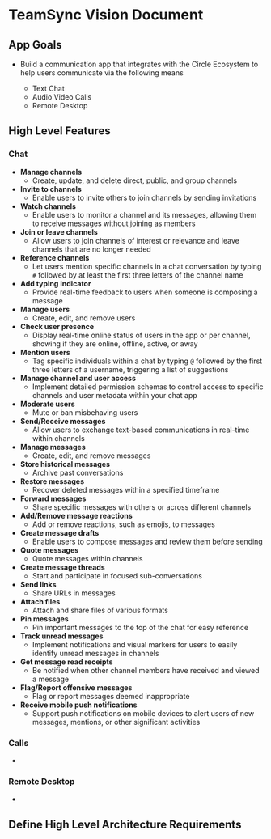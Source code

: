 # TeamSync Vision Document

## App Goals 

- Build a communication app that integrates with the Circle Ecosystem to help users communicate via the following means

  - Text Chat 
  - Audio Video Calls 
  - Remote Desktop 

## High Level Features
### Chat
*   **Manage channels**
    *   Create, update, and delete direct, public, and group channels
*   **Invite to channels**
    *   Enable users to invite others to join channels by sending invitations
*   **Watch channels**
    *   Enable users to monitor a channel and its messages, allowing them to receive messages without joining as members
*   **Join or leave channels**
    *   Allow users to join channels of interest or relevance and leave channels that are no longer needed
*   **Reference channels**
    *   Let users mention specific channels in a chat conversation by typing `#` followed by at least the first three letters of the channel name
*   **Add typing indicator**
    *   Provide real-time feedback to users when someone is composing a message
*   **Manage users**
    *   Create, edit, and remove users
*   **Check user presence**
    *   Display real-time online status of users in the app or per channel, showing if they are online, offline, active, or away
*   **Mention users**
    *   Tag specific individuals within a chat by typing `@` followed by the first three letters of a username, triggering a list of suggestions
*   **Manage channel and user access**
    *   Implement detailed permission schemas to control access to specific channels and user metadata within your chat app
*   **Moderate users**
    *   Mute or ban misbehaving users
*   **Send/Receive messages**
    *   Allow users to exchange text-based communications in real-time within channels
*   **Manage messages**
    *   Create, edit, and remove messages
*   **Store historical messages**
    *   Archive past conversations
*   **Restore messages**
    *   Recover deleted messages within a specified timeframe
*   **Forward messages**
    *   Share specific messages with others or across different channels
*   **Add/Remove message reactions**
    *   Add or remove reactions, such as emojis, to messages
*   **Create message drafts**
    *   Enable users to compose messages and review them before sending
*   **Quote messages**
    *   Quote messages within channels
*   **Create message threads**
    *   Start and participate in focused sub-conversations
*   **Send links**
    *   Share URLs in messages
*   **Attach files**
    *   Attach and share files of various formats
*   **Pin messages**
    *   Pin important messages to the top of the chat for easy reference
*   **Track unread messages**
    *   Implement notifications and visual markers for users to easily identify unread messages in channels
*   **Get message read receipts**
    *   Be notified when other channel members have received and viewed a message
*   **Flag/Report offensive messages**
    *   Flag or report messages deemed inappropriate
*   **Receive mobile push notifications**
    *   Support push notifications on mobile devices to alert users of new messages, mentions, or other significant activities
    
### Calls
- 
### Remote Desktop
- 

## Define High Level Architecture Requirements
